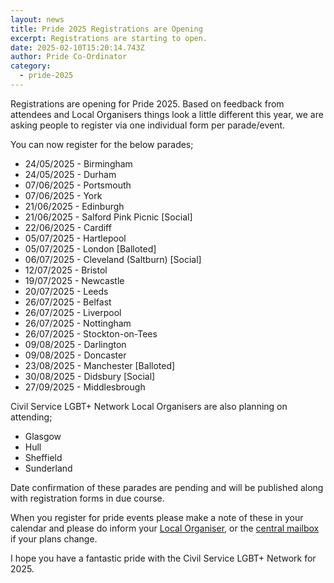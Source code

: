 ```yaml
---
layout: news
title: Pride 2025 Registrations are Opening
excerpt: Registrations are starting to open.
date: 2025-02-10T15:20:14.743Z
author: Pride Co-Ordinator
category:
  - pride-2025
---
```

Registrations are opening for Pride 2025. Based on feedback from attendees and Local Organisers things look a little different this year, we are asking people to register via one individual form per parade/event.

Y﻿ou can now register for the below parades;

* 2﻿4/05/2025 - Birmingham
* 2﻿4/05/2025 - Durham
* 0﻿7/06/2025 - Portsmouth
* 0﻿7/06/2025 - York
* 2﻿1/06/2025 - Edinburgh
* 2﻿1/06/2025 - Salford Pink Picnic \[Social]
* 2﻿2/06/2025 - Cardiff
* 0﻿5/07/2025 - Hartlepool
* 0﻿5/07/2025 - London \[Balloted]
* 0﻿6/07/2025 - Cleveland (Saltburn) \[Social]
* 1﻿2/07/2025 - Bristol
* 1﻿9/07/2025 - Newcastle
* 2﻿0/07/2025 - Leeds
* 2﻿6/07/2025 - Belfast
* 2﻿6/07/2025 - Liverpool
* 2﻿6/07/2025 - Nottingham
* 2﻿6/07/2025 - Stockton-on-Tees
* 0﻿9/08/2025 - Darlington
* 0﻿9/08/2025 - Doncaster
* 2﻿3/08/2025 - Manchester \[Balloted]
* 3﻿0/08/2025 - Didsbury \[Social]
* 2﻿7/09/2025 - Middlesbrough

C﻿ivil Service LGBT+ Network Local Organisers are also planning on attending; 

* Glasgow
* Hull
* Sheffield
* Sunderland

Date confirmation of these parades are pending and will be published along with registration forms in due course.

When you register for pride events please make a note of these in your calendar and please do inform your [Local Organiser](https://www.civilservice.lgbt/team/), or the [central mailbox](mailto:pride2025@civilservice.lgbt) if your plans change.

I hope you have a fantastic pride with the Civil Service LGBT+ Network for 2025.